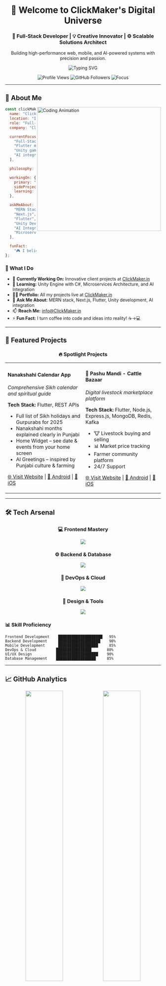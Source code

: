 <div align="center">

<!-- [![ClickMaker Header](https://clickmaker.in/LOGO.png)](https://clickmaker.in) -->

# 👋 Welcome to ClickMaker's Digital Universe

### 🚀 Full-Stack Developer | 💡 Creative Innovator | ⚙️ Scalable Solutions Architect

Building high-performance web, mobile, and AI-powered systems with precision and passion.

<p align="center">
  <img src="https://readme-typing-svg.herokuapp.com?font=Fira+Code&size=22&duration=3000&pause=1000&color=00D4FF&center=true&vCenter=true&width=600&lines=Transforming+Ideas+into+Digital+Reality;MERN+Stack+%7C+Next.js+Developer;Flutter+Mobile+Development;Unity+%7C+AI+Integration+Expert;Building+the+Future%2C+One+Line+at+a+Time" alt="Typing SVG" />
</p>

<p align="center">
  <img src="https://komarev.com/ghpvc/?username=clickmakers&label=Profile%20Views&color=00d4ff&style=for-the-badge" alt="Profile Views" />
  <img src="https://img.shields.io/github/followers/clickmakers?label=Followers&style=for-the-badge&color=00d4ff" alt="GitHub Followers" />
  <img src="https://img.shields.io/badge/Focus-Full%20Stack%20Development-00d4ff?style=for-the-badge" alt="Focus" />
</p>

</div>

---

## 🎯 About Me

<img align="right" alt="Coding Animation" width="400" src="https://cdn.dribbble.com/users/1162077/screenshots/3848914/programmer.gif">

```javascript
const clickMaker = {
  name: "ClickMaker",
  location: "India 🇮🇳",
  role: "Full-Stack Developer",
  company: "ClickMaker.in",

  currentFocus: [
    "Full-Stack Web Development (Next.js & MERN)",
    "Flutter mobile development",
    "Unity game development with C#",
    "AI integration & microservices",
  ],

  philosophy: "Ideas can bring true revolution 🔥",

  workingOn: {
    primary: "Client Projects at ClickMaker.in",
    sideProject: "Priva Chat Application",
    learning: ["Unity with C#", "Flutter", "Microservices", "AI Integration"],
  },

  askMeAbout: [
    "MERN Stack",
    "Next.js",
    "Flutter",
    "Unity Development",
    "AI Integration",
    "Microservices",
  ],

  funFact:
    "🎮 I believe great code is like great art - it should be beautiful, functional, and inspiring!",
};
```

### 🌟 What I Do

- 🔭 **Currently Working On:** Innovative client projects at [ClickMaker.in](https://ClickMaker.in)
- 🌱 **Learning:** Unity Engine with C#, Microservices Architecture, and AI Integration
- 👨‍💻 **Portfolio:** All my projects live at [ClickMaker.in](https://ClickMaker.in)
- 💬 **Ask Me About:** MERN stack, Next.js, Flutter, Unity development, AI integration
- 📫 **Reach Me:** info@ClickMaker.in
- ⚡ **Fun Fact:** I turn coffee into code and ideas into reality! ☕→💻

---

## 🚀 Featured Projects

<div align="center">

### 🔥 Spotlight Projects

<table>
<tr>
<td width="50%">

#### Nanakshahi Calendar App

_Comprehensive Sikh calendar and spiritual guide_

**Tech Stack:** Flutter, REST APIs

- Full list of Sikh holidays and Gurpurabs for 2025
- Nanakshahi months explained clearly in Punjabi
- Home Widget – see date & events from your home screen
- AI Greetings – inspired by Punjabi culture & farming

[🌐 Visit Website](https://www.nanakshahi.app/) | [📱 Android](https://play.google.com/store/apps/details?id=com.clickmaker.nanakshahiapp&hl=en_IN) | [🍎 iOS](https://apps.apple.com/in/app/nanakshahi-calendar-2025/id6748533160?platform=iphone)

</td>
<td width="50%">

#### 🐄 Pashu Mandi - Cattle Bazaar

_Digital livestock marketplace platform_

**Tech Stack:** Flutter, Node.js, Express.js, MongoDB, Redis, Kafka

- 🐮 Livestock buying and selling
- 📊 Market price tracking
- Farmer community platform
- 24/7 Support

[🌐 Visit Website](https://pashumandi.in/) | [📱 Android](https://play.google.com/store/apps/details?id=com.clickmaker.pashumandi) | [🍎 iOS](https://apps.apple.com/in/app/pashu-mandi-cattle-bazaar/id6748754806?platform=iphone)

</td>
</tr>
</table>

</div>

---

## 🛠️ Tech Arsenal

<div align="center">

### 💻 Frontend Mastery

<p>
  <img src="https://skillicons.dev/icons?i=react,nextjs,typescript,javascript,html,css,tailwind,bootstrap,figma,photoshop" />
</p>

### ⚙️ Backend & Database

<p>
  <img src="https://skillicons.dev/icons?i=nodejs,express,mongodb,mysql,postgresql,firebase,graphql,nginx" />
</p>

### 🚀 DevOps & Cloud

<p>
  <img src="https://skillicons.dev/icons?i=aws,gcp,azure,docker,kubernetes,git,github,gitlab,linux,bash" />
</p>

### 🎨 Design & Tools

<p>
  <img src="https://skillicons.dev/icons?i=figma,photoshop,illustrator,xd,premiere,aftereffects,electron" />
</p>

</div>

### 📊 Skill Proficiency

```text
Frontend Development    ████████████████████   95%
Backend Development     ███████████████████    90%
Mobile Development      ██████████████████     85%
DevOps & Cloud         ████████████████       80%
UI/UX Design           ███████████████████    90%
Database Management    ██████████████████     85%
```

---

## 📈 GitHub Analytics

<div align="center">

<img width="49%" src="https://github-readme-stats.vercel.app/api?username=clickmakers&show_icons=true&theme=tokyonight&hide_border=true&count_private=true" />
<img width="49%" src="https://github-readme-streak-stats.herokuapp.com/?user=clickmakers&theme=tokyonight&hide_border=true" />

<img width="49%" src="https://github-readme-stats.vercel.app/api/top-langs/?username=clickmakers&layout=compact&theme=tokyonight&hide_border=true" />
<img width="49%" src="https://github-readme-activity-graph.vercel.app/graph?username=clickmakers&theme=tokyo-night&hide_border=true&area=true" />

</div>

### 🏆 GitHub Achievements

<div align="center">
  <img src="https://github-profile-trophy.vercel.app/?username=clickmakers&theme=tokyonight&no-frame=true&column=7&margin-w=15&margin-h=15" />
</div>

---

## 🎯 Current Focus & Learning Path

<div align="center">

### 🚀 2025 Technology Focus

In 2025, we're primarily working with the **MERN stack** combined with **Next.js** for robust web applications, and **Flutter** as our first choice for mobile app development.

</div>

### 📚 Currently Learning

- 🎮 **Unity Engine with C#** - Preparing for upcoming gaming and interactive projects
- �️ **Microservices Architecture** - Building scalable, distributed systems
- 🤖 **AI Integration** - Implementing intelligent features and automation
- 🚀 **Advanced Next.js Patterns** - Optimizing performance and user experience
- 📱 **Flutter Development** - Cross-platform mobile excellence

---

## 🌐 Let's Connect & Collaborate

<div align="center">

### 💼 Professional Network

<p>
  <a href="https://clickmaker.in" target="_blank">
    <img src="https://img.shields.io/badge/Portfolio-ClickMaker.in-00d4ff?style=for-the-badge&logo=google-chrome&logoColor=white" />
  </a>
  <a href="mailto:info@ClickMaker.in">
    <img src="https://img.shields.io/badge/Email-info@ClickMaker.in-00d4ff?style=for-the-badge&logo=gmail&logoColor=white" />
  </a>
  <a href="https://instagram.com/developerkuldeep" target="_blank">
    <img src="https://img.shields.io/badge/Instagram-@developerkuldeep-00d4ff?style=for-the-badge&logo=instagram&logoColor=white" />
  </a>
</p>

### 🤝 Open for Collaboration

```yaml
Looking for:
  - 🚀 Exciting full-stack projects
  - 📱 Flutter mobile app development
  - � Unity game development projects
  - 🤖 AI integration opportunities
  - 💡 Innovative startup ideas

Expertise in:
  - Full-Stack Web Development (Next.js & MERN)
  - Flutter Mobile Development
  - Unity Game Development
  - Microservices Architecture
  - AI Integration & Implementation
```

</div>

---

## 💡 Fun Zone

<div align="center">

### 🎲 Random Dev Quote

![](https://quotes-github-readme.vercel.app/api?type=horizontal&theme=tokyonight)

### 🎵 Coding Playlist Mood

```
🎧 Currently Vibing To: Lo-fi Hip Hop Beats
☕ Fuel Level: High Caffeine
🔥 Motivation: Maximum Overdrive
💻 Code Quality: Production Ready
```

### 🎮 When I'm Not Coding

- 🎯 **Gaming:** Strategy games and puzzle solving
- 📚 **Reading:** Tech blogs and sci-fi novels
- 🏃‍♂️ **Fitness:** Running and yoga
- 🎨 **Design:** UI/UX experimentation
- 🌱 **Learning:** Always exploring new technologies

</div>

---

<div align="center">

### 🚀 Ready to Build Something Amazing Together?

**Let's turn your ideas into digital reality!**

<p>
  <a href="https://clickmaker.in" target="_blank">
    <img src="https://img.shields.io/badge/🚀%20Start%20Project-ClickMaker.in-00d4ff?style=for-the-badge&logoColor=white" />
  </a>
  <a href="mailto:info@ClickMaker.in">
    <img src="https://img.shields.io/badge/💬%20Let's%20Talk-info@ClickMaker.in-00d4ff?style=for-the-badge&logoColor=white" />
  </a>
</p>

---

<sub>💙 Made with passion by ClickMaker | ⭐ Star this repo if you like it!</sub>

</div>
